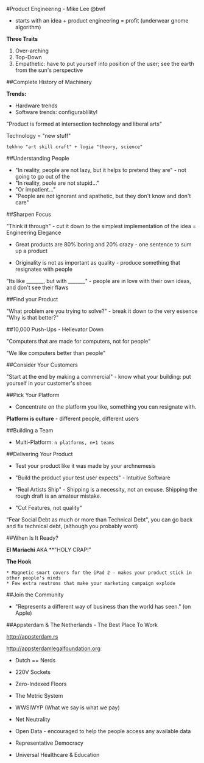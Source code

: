 #Product Engineering - Mike Lee @bwf

* starts with an idea + product engineering =  profit (underwear gnome algorithm)

**Three Traits**

1. Over-arching
2. Top-Down
3. Empathetic: have to put yourself into position of the user; see the earth from the sun's perspective


##Complete History of Machinery

**Trends:**

* Hardware trends
* Software trends: configurablility!

"Product is formed at intersection technology and liberal arts"

Technology = "new stuff"
    
    tekhno "art skill craft" + logia "theory, science"

##Understanding People

* "In reality, people are not lazy, but it helps to pretend they are" - not going to go out of the
* "In reality, peole are not stupid…"
* "Or impatient…"
* "People are not ignorant and apathetic, but they don't know and don't care"
    
##Sharpen Focus

"Think it through" - cut it down to the simplest implementation of the idea = Engineering Elegance

* Great products are 80% boring and 20% crazy - one sentence to sum up a product

* Originality is not as important as quality - produce something that resignates with people

"Its like _______, but with _______" - people are in love with their own ideas, and don't see their flaws

##Find your Product

"What problem are you trying to solve?" - break it down to the very essence
"Why is that better?"


##10,000 Push-Ups - Hellevator Down

"Computers that are made for computers, not for people" 

"We like computers better than people"


##Consider Your Customers

"Start at the end by making a commercial" - know what your building: put yourself in your customer's shoes


##Pick Your Platform

* Concentrate on the platform you like, something you can resignate with.

**Platform is culture** - different people, different users


##Building a Team

* Multi-Platform: ```n platforms, n+1 teams```


##Delivering Your Product

* Test your product like it was made by your archnemesis

* "Build the product your test user expects" - Intuitive Software

* "Real Artists Ship" - Shipping is a necessity, not an excuse.  Shipping the rough draft is an amateur mistake.

* "Cut Features, not quality"

"Fear Social Debt as much or more than Technical Debt", you can go back and fix technical debt, (although you probably wont)


##When Is It Ready?

**El Mariachi** AKA **"HOLY CRAP!"

**The Hook**
    
    * Magnetic smart covers for the iPad 2 - makes your product stick in other people's minds
    * Few extra neutrons that make your marketing campaign explode


##Join the Community

* "Represents a different way of business than the world has seen." (on Apple)


##Appsterdam & The Netherlands - The Best Place To Work

http://appsterdam.rs

http://appsterdamlegalfoundation.org

* Dutch == Nerds

* 220V Sockets

* Zero-Indexed Floors

* The Metric System

* WWSIWYP (What we say is what we pay)

* Net Neutrality

* Open Data - encouraged to help the people access any available data

* Representative Democracy

* Universal Healthcare & Education